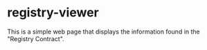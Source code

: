 # registry-viewer
This is a simple web page that displays the information found in the "Registry Contract".
